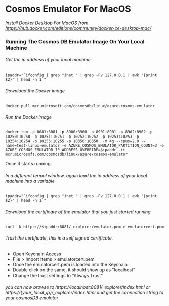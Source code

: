 # Cosmos Emulator For MacOS

*Install Docker Desktop For MacOS from https://hub.docker.com/editions/community/docker-ce-desktop-mac/*
### Running The Cosmos DB Emulator Image On Your Local Machine
###### Get the ip address of your local machine
```
ipaddr="`ifconfig | grep "inet " | grep -Fv 127.0.0.1 | awk '{print $2}' | head -n 1`"
```
###### Download the Docker image
```
docker pull mcr.microsoft.com/cosmosdb/linux/azure-cosmos-emulator
```
###### Run the Docker image
```
docker run -p 8081:8081 -p 8900:8900 -p 8901:8901 -p 8902:8902 -p 10250:10250 -p 10251:10251 -p 10252:10252 -p 10253:10253 -p 10254:10254 -p 10255:10255 -p 10350:10350  -m 4g --cpus=2.0 --name=test-linux-emulator -e AZURE_COSMOS_EMULATOR_PARTITION_COUNT=3 -e AZURE_COSMOS_EMULATOR_IP_ADDRESS_OVERRIDE=$ipaddr -it mcr.microsoft.com/cosmosdb/linux/azure-cosmos-emulator
```

Once it starts running

###### In a different termal window, again load the ip address of your local machine into a variable
```
ipaddr="`ifconfig | grep "inet " | grep -Fv 127.0.0.1 | awk '{print $2}' | head -n 1`"
```

###### Download the certificate of the emulator that you just started running
```
curl -k https://$ipaddr:8081/_explorer/emulator.pem > emulatorcert.pem
```

###### Trust the certificate, this is a self signed certificate. 
* Open Keychain Access
* File > Import Items > emulatorcert.pem
* Once the emulatorcert.pem is loaded into the Keychain
* Double click on the same, it should show up as "localhost"
* Change the trust settings to "Always Trust"

###### you can now browse to https://localhost:8081/_explorer/index.html or https://{your_local_ip}/_explorer/index.html and get the connection string to your cosmosDB emulator
